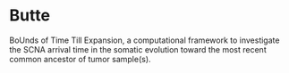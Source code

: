 # Butte

BoUnds of Time Till Expansion, a computational framework to investigate the SCNA arrival time in the somatic evolution toward the most recent common ancestor of tumor sample(s).
